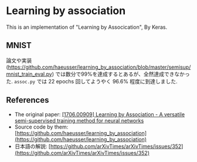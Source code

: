 # Learning by association

This is an implementation of "Learning by Assocication",
By Keras.

## MNIST

論文や実装 (https://github.com/haeusser/learning_by_association/blob/master/semisup/mnist_train_eval.py) では数分で99%を達成するとあるが、全然達成できなかった.
`assoc.py` では 22 epochs 回してようやく 96.6% 程度に到達しました.

## References

- The original paper: [[1706.00909] Learning by Association - A versatile semi-supervised training method for neural networks](https://arxiv.org/abs/1706.00909)
- Source code by them: [https://github.com/haeusser/learning_by_association](https://github.com/haeusser/learning_by_association)
- 日本語の解説: [https://github.com/arXivTimes/arXivTimes/issues/352](https://github.com/arXivTimes/arXivTimes/issues/352)
